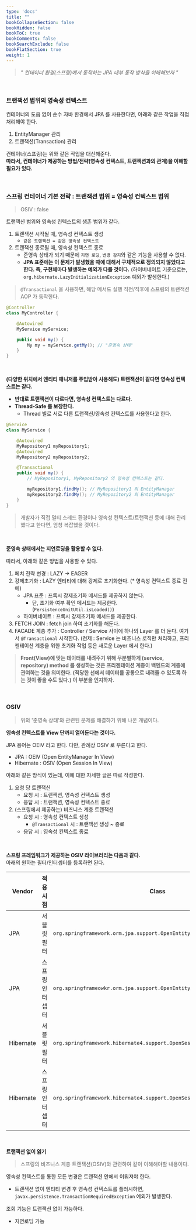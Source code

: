 ```yaml
---
type: 'docs'
title: ""
bookCollapseSection: false
bookHidden: false
bookToC: true
bookComments: false
bookSearchExclude: false
bookFlatSection: true
weight: 1
---
```


> *" 컨테이너 환경(스프링)에서 동작하는 JPA 내부 동작 방식을 이해해보자 "*

<br>

### 트랜잭션 범위의 영속성 컨텍스트

컨테이너의 도움 없이 순수 자바 환경에서 JPA 를 사용한다면, 아래와 같은 작업을 직접 처리해야 한다.

1. EntityManager 관리
2. 트랜잭션(Transaction) 관리

컨테이너(스프링)는 위와 같은 작업을 대신해준다. <br>
**따라서, 컨테이너가 제공하는 방법/전략(영속성 컨텍스트, 트랜잭션과의 관계)을 이해할 필요가 있다.**

<br>

### 스프링 컨테이너 기본 전략 : 트랜잭션 범위 = 영속성 컨텍스트 범위

> OSIV : false

트랜잭션 범위와 영속성 컨텍스트의 생존 범위가 같다. 

1. 트랜잭션 시작될 때, 영속성 컨텍스트 생성
   - `같은 트랜잭션 = 같은 영속성 컨텍스트`
2. 트랜잭션 종료될 때, 영속성 컨텍스트 종료
   - 준영속 상태가 되기 때문에 `지연 로딩`, `변경 감지`와 같은 기능을 사용할 수 없다.
   - **JPA 표준에는 이 문제가 발생했을 때에 대해서 구체적으로 정의되지 않았다고 한다. 즉, 구현체마다 발생하는 예외가 다를 것이다.** (하이버네이트 기준으로는, `org.hibernate.LazyInitializationException` 예외가 발생한다.)

> `@Transactional` 을 사용하면, 해당 메서드 실행 직전/직후에 스프링의 트랜잭션 AOP 가 동작한다.

```java
@Controller
class MyController {

    @Autowired
    MyService myService;

    public void my() {
        My my = myService.getMy(); // "준영속 상태"
    }
}
```

<br>

**(다양한 위치에서 엔티티 매니저를 주입받아 사용해도) 트랜잭션이 같다면 영속성 컨텍스트는 같다.**<br>
 - **반대로 트랜잭션이 다르다면, 영속성 컨텍스트는 다르다.**
 - **Thread-Safe 를 보장한다.**
   - Thread 별로 서로 다른 트랜잭션/영속성 컨텍스트를 사용한다고 한다.

```java
@Service
class MyService {

    @Autowired
    MyRepository1 myRepository1;
    @Autowired
    MyRepository2 myRepository2;

    @Transactional
    public void my() {
        // MyRepository1, MyRepository2 의 영속성 컨텍스트는 같다.

        myRepository1.findMy(); // MyRepository1 의 EntityManager
        myRepository2.findMy(); // MyRepository2 의 EntityManager
    }
}
```

> 개발자가 직접 멀티 스레드 환경이나 영속성 컨텍스트/트랜잭션 등에 대해 관리했다고 한다면, 엄청 복잡했을 것이다.

<br>

**준영속 상태에서는 지연로딩을 활용할 수 없다.**

따라서, 아래와 같은 방법을 사용할 수 있다.

1. 페치 전략 변경 : LAZY -> EAGER
2. 강제초기화 : LAZY 엔티티에 대해 강제로 초기화한다. (\* 영속성 컨텍스트 종료 전에)
   - JPA 표준 : 프록시 강제초기화 메서드를 제공하지 않는다.
     - 단, 초기화 여부 확인 메서드는 제공한다. (`PersistenceUnitUtil.isLoaded()`)
   - 하이버네이트 : 프록시 강제초기화 메서드를 제공한다.
3. FETCH JOIN : fetch join 하여 초기화를 해둔다.
4. FACADE 계층 추가 : Controller / Service 사이에 하나의 Layer 를 더 둔다. 여기서 `@Transactional` 시작한다. (전제 : Service 는 비즈니스 로직만 처리하고, 프리젠테이션 계층을 위한 초기화 작업 등은 새로운 Layer 에서 한다.)


> **Front(View)에 맞는 데이터를 내려주기 위해 무분별하게 (service, repository) method 를 생성하는 것은 프리젠테이션 계층이 백엔드의 계층에 관여하는 것을 의미한다. (적당한 선에서 데이터를 공통으로 내려줄 수 있도록 하는 것이 좋을 수도 있다.) 이 부분을 인지하자.**

<br>

### OSIV

> 위의 '준영속 상태'와 관련된 문제를 해결하기 위해 나온 개념이다. 

**영속성 컨텍스트를 View 단까지 열어둔다는 것이다.**

JPA 용어는 OEIV 라고 한다. 다만, 관례상 OSIV 로 부른다고 한다.

- JPA : OEIV (Open EntityManager In View)
- Hibernate : OSIV (Open Session In View)


아래와 같은 방식이 있는데, 이에 대한 자세한 글은 따로 작성한다.

1. 요청 당 트랜잭션
   - 요청 시 : 트랜잭션, 영속성 컨텍스트 생성
   - 응답 시 : 트랜잭션, 영속성 컨텍스트 종료
2. (스프링에서 제공하는) 비즈니스 계층 트랜잭션
   - 요청 시 : 영속성 컨텍스트 생성
     - `@Transactional` 시 : 트랜잭션 생성 ~ 종료
   - 응답 시 : 영속성 컨텍스트 종료

<br>

**스프링 프레임워크가 제공하는 OSIV 라이브러리는 다음과 같다.**<br>
아래의 원하는 필터/인터셉터를 등록하면 된다.

|Vendor|적용 시점|Class|
|-|-|-|
|JPA|서블릿 필터|`org.springframework.orm.jpa.support.OpenEntityManagerInViewFilter`|
|JPA|스프링 인터셉터|`org.springframeowkr.orm.jpa.support.OpenEntityManagerInViewInterceptor`|
|Hibernate|서블릿 필터|`org.springframework.hibernate4.support.OpenSessionInViewFilter`|
|Hibernate|스프링 인터셉터|`org.springframework.hibernate4.support.OpenSessionInViewInterceptor`|

<br>

**트랜잭션 없이 읽기**

> 스프링의 비즈니스 계층 트랜잭션(OSIV)와 관련하여 같이 이해해야할 내용이다.

영속성 컨텍스트를 통한 모든 변경은 트랜잭션 안에서 이뤄져야 한다.<br>
- 트랜잭션 없이 엔티티 변경 후 영속성 컨텍스트를 플러시하면, `javax.persistence.TransactionRequiredException` 예외가 발생한다.

조회 기능은 트랜잭션 없이 가능하다.<br>
- 지연로딩 가능